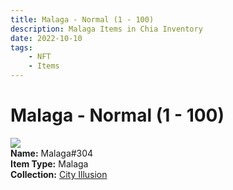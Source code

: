 ```yaml
---
title: Malaga - Normal (1 - 100)
description: Malaga Items in Chia Inventory
date: 2022-10-10
tags:
    - NFT
    - Items
---
```


# Malaga - Normal (1 - 100)
<div class="item_thumbnail">
<img loading="lazy" src="https://dngnojfnodtaat6ssxmwjmjx34b6gtyl4u7ua4rqb46vatxkhe.arweave.net/G0zXJK1w5gB_P0pXZZLE33wPjTwvlP0ByMA89UE7qOY"><br/>
<div><strong>Name:</strong> Malaga#304</div>
<div><strong>Item Type:</strong> Malaga</div>
<div><strong>Collection:</strong> <a href="https://www.spacescan.io/xch/nft/collection/col1lend2dcn558km4wcwta4xnkfv3xpcmlp9kyt0m909emvfxechlyqdl5ndg">City Illusion</a></div>
</div>

